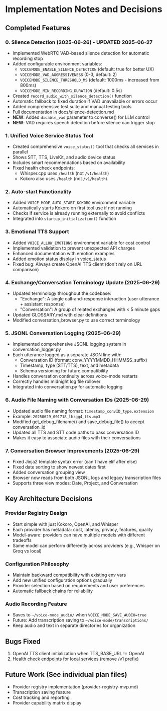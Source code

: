 # Implementation Notes and Decisions

## Completed Features

### 0. Silence Detection (2025-06-26) - UPDATED 2025-06-27
- Implemented WebRTC VAD-based silence detection for automatic recording stop
- Added configurable environment variables:
  - `VOICEMODE_ENABLE_SILENCE_DETECTION` (default: true for better UX)
  - `VOICEMODE_VAD_AGGRESSIVENESS` (0-3, default: 2)
  - `VOICEMODE_SILENCE_THRESHOLD_MS` (default: 1000ms - increased from 800ms)
  - `VOICEMODE_MIN_RECORDING_DURATION` (default: 0.5s)
- Created `record_audio_with_silence_detection()` function
- Automatic fallback to fixed duration if VAD unavailable or errors occur
- Added comprehensive test suite and manual testing tools
- Full documentation in docs/silence-detection.md
- **NEW**: Added `disable_vad` parameter to converse() for LLM control
- **NEW**: VAD requires speech detection before silence can trigger stop

### 1. Unified Voice Service Status Tool
- Created comprehensive `voice_status()` tool that checks all services in parallel
- Shows STT, TTS, LiveKit, and audio device status
- Includes smart recommendations based on availability
- Fixed health check endpoints:
  - Whisper.cpp uses `/health` (not `/v1/health`)
  - Kokoro also uses `/health` (not `/v1/health`)

### 2. Auto-start Functionality
- Added `VOICE_MODE_AUTO_START_KOKORO` environment variable
- Automatically starts Kokoro on first tool use if not running
- Checks if service is already running externally to avoid conflicts
- Integrated into `startup_initialization()` function

### 3. Emotional TTS Support
- Added `VOICE_ALLOW_EMOTIONS` environment variable for cost control
- Implemented validation to prevent unexpected API charges
- Enhanced documentation with emotion examples
- Added emotion status display in voice_status
- Fixed bug: Always create OpenAI TTS client (don't rely on URL comparison)

### 4. Exchange/Conversation Terminology Update (2025-06-29)
- Updated terminology throughout the codebase:
  - "Exchange": A single call-and-response interaction (user utterance + assistant response)
  - "Conversation": A group of related exchanges with < 5 minute gaps
- Updated GLOSSARY.md with clear definitions
- Modified conversation_browser.py to use correct terminology

### 5. JSONL Conversation Logging (2025-06-29)
- Implemented comprehensive JSONL logging system in conversation_logger.py
- Each utterance logged as a separate JSON line with:
  - Conversation ID (format: conv_YYYYMMDD_HHMMSS_suffix)
  - Timestamp, type (STT/TTS), text, and metadata
  - Schema versioning for future compatibility
- Handles conversation continuity across voice-mode restarts
- Correctly handles midnight log file rollover
- Integrated into conversation.py for automatic logging

### 6. Audio File Naming with Conversation IDs (2025-06-29)
- Updated audio file naming format: `timestamp_convID_type.extension`
- Example: `20250629_001718_lhzgg4_tts.mp3`
- Modified get_debug_filename() and save_debug_file() to accept conversation_id
- Updated all TTS and STT code paths to pass conversation ID
- Makes it easy to associate audio files with their conversations

### 7. Conversation Browser Improvements (2025-06-29)
- Fixed Jinja2 template syntax error (can't have elif after else)
- Fixed date sorting to show newest dates first
- Added conversation grouping view
- Browser now reads from both JSONL logs and legacy transcription files
- Supports three view modes: Date, Project, and Conversation

## Key Architecture Decisions

### Provider Registry Design
- Start simple with just Kokoro, OpenAI, and Whisper
- Each provider has metadata: cost, latency, privacy, features, quality
- Model-aware: providers can have multiple models with different tradeoffs
- Same model can perform differently across providers (e.g., Whisper on Groq vs local)

### Configuration Philosophy
- Maintain backward compatibility with existing env vars
- Add new unified configuration options gradually
- Provider selection based on requirements and user preferences
- Automatic fallback chains for reliability

### Audio Recording Feature
- Saves to `~/voice-mode_audio/` when `VOICE_MODE_SAVE_AUDIO=true`
- Future: Add transcription saving to `~/voice-mode/transcriptions/`
- Keep audio and text in separate directories for organization

## Bugs Fixed
1. OpenAI TTS client initialization when TTS_BASE_URL != OpenAI
2. Health check endpoints for local services (remove /v1 prefix)

## Future Work (See individual plan files)
- Provider registry implementation (provider-registry-mvp.md)
- Transcription saving feature
- Cost tracking and reporting
- Provider capability matrix display